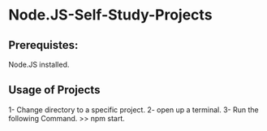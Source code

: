 # Node.JS-Self-Study-Projects

## Prerequistes:
  Node.JS installed.
  
## Usage of Projects
  1- Change directory to a specific project.
  2- open up a terminal.
  3- Run the following Command.
     >> npm start.
